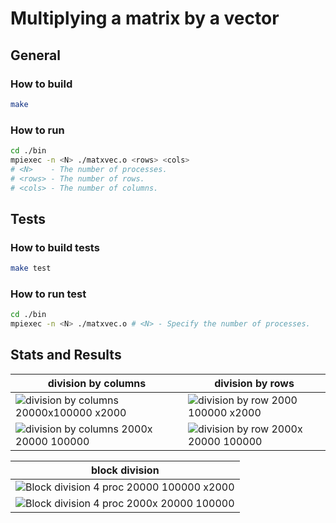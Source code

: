 # Multiplying a matrix by a vector 

## General

### How to build
```sh
make
```

### How to run 
```sh
cd ./bin
mpiexec -n <N> ./matxvec.o <rows> <cols>
# <N>    - The number of processes.
# <rows> - The number of rows.
# <cols> - The number of columns.
```

## Tests

### How to build tests
```sh
make test
```

### How to run test
```sh
cd ./bin
mpiexec -n <N> ./matxvec.o # <N> - Specify the number of processes.
```

## Stats and Results

| division by columns | division by rows |
| ------------------- | ---------------- |
| ![division by columns  20000x100000 x2000](https://github.com/user-attachments/assets/87bb5ee7-86f2-42cc-8fa3-cad4f24b5ef8) | ![division by row  2000 100000 x2000](https://github.com/user-attachments/assets/88656af5-cdd0-4153-b3d6-af24ede9107e) |
| ![division by columns 2000x 20000 100000](https://github.com/user-attachments/assets/760d4a34-1d08-4f12-9ac4-47207738dac5) | ![division by row 2000x 20000 100000](https://github.com/user-attachments/assets/ba13db45-6a34-4124-b0ae-0b81e0d45e01) |

| block division |
| -------------- |
| ![Block division 4 proc  20000 100000 x2000](https://github.com/user-attachments/assets/61c8466e-a2ab-4ded-b325-595d930c7bc2) |
| ![Block division 4 proc  2000x 20000 100000](https://github.com/user-attachments/assets/045ebc82-a0e5-4bf8-ae27-8dbfec4c8269) |

